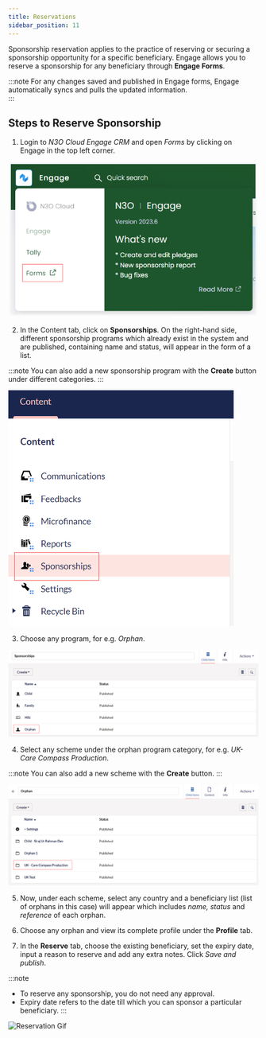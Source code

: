 ```yaml
---
title: Reservations
sidebar_position: 11
---
```


Sponsorship reservation applies to the practice of reserving or securing a sponsorship opportunity for a specific beneficiary. Engage allows you to reserve a sponsorship for any beneficiary through **Engage Forms**.

:::note
For any changes saved and published in Engage forms, Engage automatically syncs and pulls the updated information.       
:::

## Steps to Reserve Sponsorship

1. Login to *N3O Cloud Engage CRM* and open *Forms* by clicking on Engage in the top left corner. 

![Forms](forms.png)

2. In the Content tab, click on **Sponsorships**. On the right-hand side, different sponsorship programs which already exist in the system and are published, containing name and status, will appear in the form of a list.

:::note
You can also add a new sponsorship program with the **Create** button under different categories.
:::

![Sponsorship Tab](sponsorship-tab.png)

3. Choose any program, for e.g. *Orphan*.

![Select Program](select-program.png)

4. Select any scheme under the orphan program category, for e.g. *UK- Care Compass Production*. 

:::note
You can also add a new scheme with the **Create** button.
:::

![Select Scheme](select-scheme.png)

5. Now, under each scheme, select any country and a beneficiary list (list of orphans in this case) will appear which includes *name, status* and *reference* of each orphan.

6. Choose any orphan and view its complete profile under the **Profile** tab. 

7. In the **Reserve** tab, choose the existing beneficiary, set the expiry date, input a reason to reserve and add any extra notes. Click *Save and publish*.

:::note
- To reserve any sponsorship, you do not need any approval.
- Expiry date refers to the date till which you can sponsor a particular beneficiary. 
:::

![Reservation Gif](reservation-video.gif)

